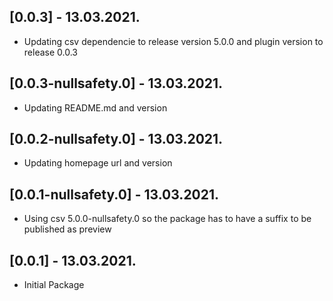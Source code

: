 ## [0.0.3] - 13.03.2021.

* Updating csv dependencie to release version 5.0.0 and plugin version to release 0.0.3

## [0.0.3-nullsafety.0] - 13.03.2021.

* Updating README.md and version

## [0.0.2-nullsafety.0] - 13.03.2021.

* Updating homepage url and version

## [0.0.1-nullsafety.0] - 13.03.2021.

* Using csv 5.0.0-nullsafety.0 so the package has to have a suffix to be published as preview

## [0.0.1] - 13.03.2021.

* Initial Package
